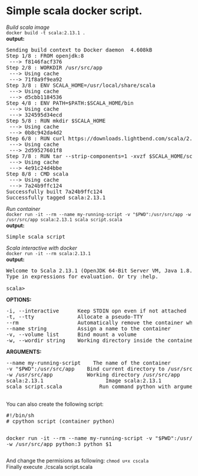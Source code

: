 # Simple scala docker script.
*Build scala image*<br/>
`docker build -t scala:2.13.1 .`<br/>
**output:**
<pre>
Sending build context to Docker daemon  4.608kB
Step 1/8 : FROM openjdk:8
 ---> f8146facf376
Step 2/8 : WORKDIR /usr/src/app
 ---> Using cache
 ---> 71f8a9f9ea92
Step 3/8 : ENV SCALA_HOME=/usr/local/share/scala
 ---> Using cache
 ---> d5cbb1184536
Step 4/8 : ENV PATH=$PATH:$SCALA_HOME/bin
 ---> Using cache
 ---> 324595d34ecd
Step 5/8 : RUN mkdir $SCALA_HOME
 ---> Using cache
 ---> 0b8c942da4d2
Step 6/8 : RUN curl https://downloads.lightbend.com/scala/2.13.1/scala-2.13.1.tgz -o $SCALA_HOME/scala-2.13.1.tgz
 ---> Using cache
 ---> 2d59527601f8
Step 7/8 : RUN tar --strip-components=1 -xvzf $SCALA_HOME/scala-2.13.1.tgz -C $SCALA_HOME; rm $SCALA_HOME/scala-2.13.1.tgz
 ---> Using cache
 ---> 4e91c24d4bbe
Step 8/8 : CMD scala
 ---> Using cache
 ---> 7a24b9ffc124
Successfully built 7a24b9ffc124
Successfully tagged scala:2.13.1
</pre>

*Run container*<br/>
`docker run -it --rm --name my-running-script -v "$PWD":/usr/src/app -w /usr/src/app scala:2.13.1 scala script.scala`<br/>
**output:**
<pre>
Simple scala script
</pre>
*Scala interactive with docker*<br/>
`docker run -it --rm scala:2.13.1`<br/>
**output:**
<pre>
Welcome to Scala 2.13.1 (OpenJDK 64-Bit Server VM, Java 1.8.0_232).
Type in expressions for evaluation. Or try :help.

scala> _
</pre>
**OPTIONS:**
<pre>
-i, --interactive      Keep STDIN opn even if not attached
-t, --tty              Allocate a pseudo-TTY
--rm                   Automatically remove the container when it exits
--name string          Assign a name to the container
-v, --volume list      Bind mount a volume
-w, --wordir string    Working directory inside the container
</pre>

**ARGUMENTS:**
<pre>
--name my-running-script    The name of the container
-v "$PWD":/usr/src/app    Bind current directory to /usr/src/app
-w /usr/src/app           Working directory /usr/src/app
scala:2.13.1                    Image scala:2.13.1
scala script.scala            Run command python with argument script.py
</pre>

<br/>
You can also create the following script:
<pre>
#!/bin/sh
# cpython script (container python)

docker run -it --rm --name my-running-script -v "$PWD":/usr/src/app -w /usr/src/app python:3 python $1
</pre>

And change the permisions as following:
`chmod u+x cscala`<br/>
Finally execute ./cscala script.scala
